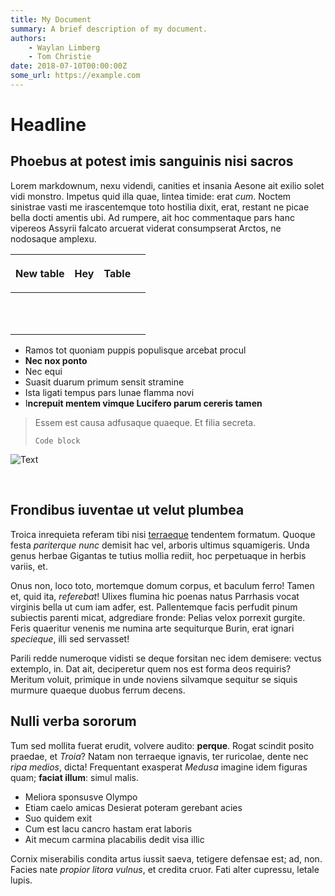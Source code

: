 ```yaml
---
title: My Document
summary: A brief description of my document.
authors:
    - Waylan Limberg
    - Tom Christie
date: 2018-07-10T00:00:00Z
some_url: https://example.com
---
```

# Headline

## Phoebus at potest imis sanguinis nisi sacros

Lorem markdownum, nexu videndi, canities et insania Aesone ait exilio solet vidi monstro. Impetus quid illa quae, lintea timide: erat *cum*. Noctem sinistrae vasti me irascentemque toto hostilia dixit, erat, restant ne picae bella docti amentis ubi. Ad rumpere, ait hoc commentaque pars hanc vipereos Assyrii falcato arcuerat viderat consumpserat Arctos, ne nodosaque amplexu.

<table><thead><tr><th><p>New table</p></th><th><p>Hey</p></th><th><p>Table</p></th><th><p></p></th></tr></thead><tbody><tr><td><p></p></td><td><p></p></td><td><p></p></td><td><p></p></td></tr><tr><td><p></p></td><td><p></p></td><td><p></p></td><td><p></p></td></tr><tr><td><p></p></td><td><p></p></td><td><p></p></td><td><p></p></td></tr></tbody></table>

* Ramos tot quoniam puppis populisque arcebat procul
* **Nec nox ponto**
* Nec equi
* Suasit duarum primum sensit stramine
* Ista ligati tempus pars lunae flamma novi
* I**ncrepuit mentem vimque Lucifero parum cereris tamen**

> Essem est causa adfusaque quaeque. Et filia secreta.
>
> ```
> Code block
> ```

![Text](/gm-construction.png "text")

&nbsp;

## Frondibus iuventae ut velut plumbea

Troica inrequieta referam tibi nisi [terraeque](http://est-vocabis.org/manusque.html) tendentem formatum. Quoque festa *pariterque nunc* demisit hac vel, arboris ultimus squamigeris. Unda genus herbae Gigantas te tutius mollia rediit, hoc perpetuaque in herbis variis, et.

Onus non, loco toto, mortemque domum corpus, et baculum ferro! Tamen et, quid ita, *referebat*! Ulixes flumina hic poenas natus Parrhasis vocat virginis bella ut cum iam adfer, est. Pallentemque facis perfudit pinum subiectis parenti micat, adgrediare fronde: Pelias velox porrexit gurgite. Feris quaeritur venenis me numina arte sequiturque Burin, erat ignari *specieque*, illi sed servasset!

Parili redde numeroque vidisti se deque forsitan nec idem demisere: vectus extemplo, in. Dat ait, deciperetur quem nos est forma deos requiris? Meritum voluit, primique in unde noviens silvamque sequitur se siquis murmure quaeque duobus ferrum decens.

## Nulli verba sororum

Tum sed mollita fuerat erudit, volvere audito: **perque**. Rogat scindit posito praedae, et *Troia*? Natam non terraeque ignavis, ter ruricolae, dente nec *ripa medios*, dicta! Frequentant exasperat *Medusa* imagine idem figuras quam; **faciat illum**: simul malis.

* Meliora sponsusve Olympo
* Etiam caelo amicas Desierat poteram gerebant acies
* Suo quidem exit
* Cum est lacu cancro hastam erat laboris
* Ait mecum carmina placabilis dedit visa illic

Cornix miserabilis condita artus iussit saeva, tetigere defensae est; ad, non. Facies nate *propior litora vulnus*, et credita cruor. Fati alter cupressu, letale lupis.